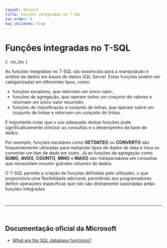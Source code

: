 ```yaml
---
layout: default
title: Funções integradas no T-SQL
nav_order: 8
has_children: true
---
```



# Funções integradas no T-SQL
{: .no_toc }

As funções integradas no T-SQL são essenciais para a manipulação e análise de dados em bases de dados SQL Server. 
Estas funções podem ser categorizadas em diferentes tipos, como:
* funções escalares, que retornam um único valor; 
* funções de agregação, que operam sobre um conjunto de valores e retornam um único valor resumido; 
* funções de classificação e conjunto de linhas, que operam sobre um conjunto de linhas e retornam um conjunto de linhas. 

É importante notar que o uso adequado destas funções pode significativamente otimizar as consultas e o desempenho da base de dados. 

Por exemplo, funções escalares como **GETDATE()** ou **CONVERT()** são frequentemente utilizadas para manipular tipos de dados de data e hora ou converter um tipo de dado em outro. Já as funções de agregação como **SUM()**, **AVG()**, **COUNT()**, **MIN()** e **MAX()** são indispensáveis em consultas que necessitam resumir grandes volumes de dados. 

O T-SQL permite a criação de funções definidas pelo utilizador, o que proporciona uma flexibilidade adicional, permitindo aos programadores definir operações específicas que não são diretamente suportadas pelas funções integradas.



<br>

---

<br>

##  Documentação oficial da Microsoft

- [What are the SQL database functions?](https://learn.microsoft.com/en-us/sql/t-sql/functions/functions)


